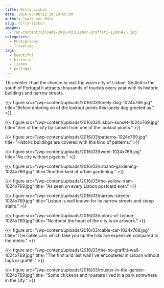 ```yaml
---
title: Hilly Lisbon
date: 2016-03-08T15:28:28+00:00
author: Janik von Rotz
slug: hilly-lisbon
images:
  - /wp-content/uploads/2016/03/Lisbon-graffiti-1200x425.jpg
categories:
  - Photography
  - Traveling
tags:
  - beautiful
  - historic
  - lisbon
  - portugal
---
```

This winter I had the chance to visit the warm city of Lisbon. Settled in the south of Portugal it attracts thousands of tourists every year with its historic buildings and narrow streets.

{{< figure src="/wp-content/uploads/2016/03/lonely-dog-1024x769.jpg" title="Before entering on of the lookout points this lonely dog greeted us." >}}

<!--more-->

{{< figure src="/wp-content/uploads/2016/03/Lisbon-sunset-1024x769.jpg" title="Vier of the city by sunset from one of the lookout pionts." >}}

{{< figure src="/wp-content/uploads/2016/03/patterns-1024x769.jpg" title="Historic buildings are covered with this kind of patterns." >}}

{{< figure src="/wp-content/uploads/2016/03/tweet-1024x769.jpg" title="No city without pigeons." >}}

{{< figure src="/wp-content/uploads/2016/03/urband-gardening-1024x769.jpg" title="Another kind of urban gardening." >}}

{{< figure src="/wp-content/uploads/2016/03/the-yellow-tram-1024x769.jpg" title="As seen on every Lisbon postcard ever." >}}

{{< figure src="/wp-content/uploads/2016/03/narrow-streets-1024x769.jpg" title="Lisbon is well known for its narrow streets and steep stairs." >}}

{{< figure src="/wp-content/uploads/2016/03/colors-of-Lisbon-1024x769.jpg" title="No doubt the heart of the city is an artwork." >}}

{{< figure src="/wp-content/uploads/2016/03/cable-car-1024x769.jpg" title="The cable cars which take you up the hills are expensive compared to the metro." >}}

{{< figure src="/wp-content/uploads/2016/03/the-no-graffiti-wall-1024x769.jpg" title="The first and last wall I've encoutered in Lisbon without tags or graffiti." >}}

{{< figure src="/wp-content/uploads/2016/03/rouster-in-the-garden-1024x769.jpg" title="Some chickens and rousters lived in a park somwhere in the city." >}}